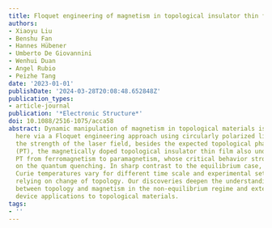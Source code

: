 ```yaml
---
title: Floquet engineering of magnetism in topological insulator thin films
authors:
- Xiaoyu Liu
- Benshu Fan
- Hannes Hübener
- Umberto De Giovannini
- Wenhui Duan
- Angel Rubio
- Peizhe Tang
date: '2023-01-01'
publishDate: '2024-03-28T20:08:48.652848Z'
publication_types:
- article-journal
publication: '*Electronic Structure*'
doi: 10.1088/2516-1075/acca58
abstract: Dynamic manipulation of magnetism in topological materials is demonstrated
  here via a Floquet engineering approach using circularly polarized light. Increasing
  the strength of the laser field, besides the expected topological phase transition
  (PT), the magnetically doped topological insulator thin film also undergoes a magnetic
  PT from ferromagnetism to paramagnetism, whose critical behavior strongly depends
  on the quantum quenching. In sharp contrast to the equilibrium case, the non-equilibrium
  Curie temperatures vary for different time scale and experimental setup, not all
  relying on change of topology. Our discoveries deepen the understanding of the relationship
  between topology and magnetism in the non-equilibrium regime and extend optoelectronic
  device applications to topological materials.
tags:
- ''
---
```

